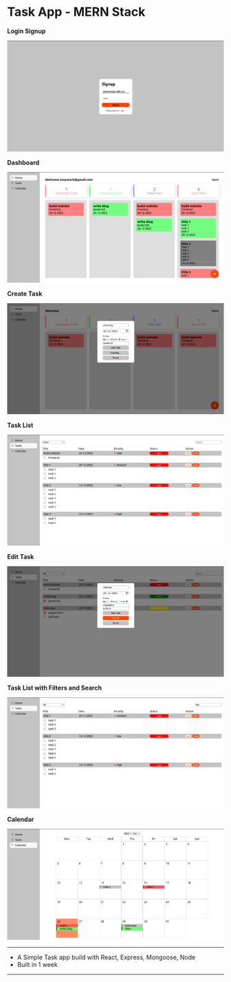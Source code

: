 #   Task App - MERN Stack

**Login Signup**

![screenshot](Screenshot/screenshot01.png)

**Dashboard**

![screenshot](Screenshot/screenshot02.png)

**Create Task**

![screenshot](Screenshot/screenshot03.png)

**Task List**

![screenshot](Screenshot/screenshot04.png)

**Edit Task**

![screenshot](Screenshot/screenshot05.png)

**Task List with Filters and Search**

![screenshot](Screenshot/screenshot06.png)

**Calendar**

![screenshot](Screenshot/screenshot07.png)

---

-   A Simple Task app build with React, Express, Mongoose, Node
-   Built in 1 week

---